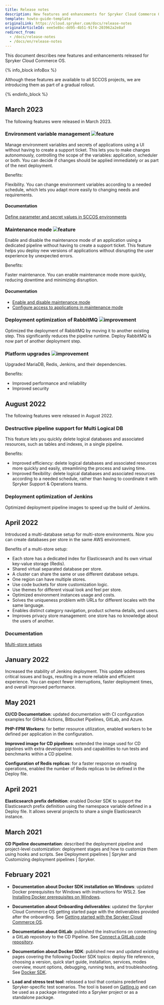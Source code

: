```yaml
---
title: Release notes
description: New features and enhancements for Spryker Cloud Commerce OS.
template: howto-guide-template
originalLink: https://cloud.spryker.com/docs/release-notes
originalArticleId: eee5e8bc-dd95-4b51-91f4-203962a2e8af
redirect_from:
  - /docs/release-notes
  - /docs/en/release-notes
---
```


This document describes new features and enhancements released for Spryker Cloud Commerce OS.

{% info_block infoBox %}

Although these features are available to all SCCOS projects, we are introducing them as part of a gradual rollout.

{% endinfo_block %}


## March 2023

The following features were released in March 2023.

### Environment variable management <span class="inline-img">![feature](https://spryker.s3.eu-central-1.amazonaws.com/docs/scos/user/intro-to-spryker/releases/release-notes/feature.png)</span>

Manage environment variables and secrets of applications using a UI without having to create a support ticket. This lets you to make changes autonomously, controlling the scope of the variables: application, scheduler or both. You can decide if changes should be applied immediately or as part of the next deployment.

Benefits:

Flexibility. You can change environment variables according to a needed schedule, which lets you adapt more easily to changing needs and requirements.

#### Documentation

[Define parameter and secret values in SCCOS environments](/docs/cloud/dev/spryker-cloud-commerce-os/define-parameter-and-secret-values-in-sccos-environments.html)


### Maintenance mode <span class="inline-img">![feature](https://spryker.s3.eu-central-1.amazonaws.com/docs/scos/user/intro-to-spryker/releases/release-notes/feature.png)</span>

Enable and disable the maintenance mode of an application using a dedicated pipeline without having to create a support ticket. This feature helps you deploy new versions of applications without disrupting the user experience by unexpected errors.

Benefits:

Faster maintenance. You can enable maintenance mode more quickly, reducing downtime and minimizing disruption.

#### Documentation

* [Enable and disable maintenance mode](/docs/cloud/dev/spryker-cloud-commerce-os/manage-maintenance-mode/enable-and-disable-maintenance-mode.html)
* [Configure access to applications in maintenance mode](/docs/cloud/dev/spryker-cloud-commerce-os/manage-maintenance-mode/configure-access-to-applications-in-maintenance-mode.html)


### Deployment optimization of RabbitMQ <span class="inline-img">![improvement](https://spryker.s3.eu-central-1.amazonaws.com/docs/scos/user/intro-to-spryker/releases/release-notes/improvement.png)</span>

Optimized the deployment of RabbitMQ by moving it to another existing step. This significantly reduces the pipeline runtime. Deploy RabbitMQ is now part of another deployment step.


### Platform upgrades <span class="inline-img">![improvement](https://spryker.s3.eu-central-1.amazonaws.com/docs/scos/user/intro-to-spryker/releases/release-notes/improvement.png)</span>

Upgraded MariaDB, Redis, Jenkins, and their dependencies.

Benefits:

* Improved performance and reliability
* Improved security


## August 2022

The following features were released in August 2022.


### Destructive pipeline support for Multi Logical DB


This feature lets you quickly delete logical databases and associated resources, such as tables and indexes, in a single pipeline.

Benefits:

* Improved efficiency: delete logical databases and associated resources more quickly and easily, streamlining the process and saving time.
* Improved flexibility: delete logical databases and associated resources according to a needed schedule, rather than having to coordinate it with Spryker Support & Operations teams.


### Deployment optimization of Jenkins

Optimized deployment pipeline images to speed up the build of Jenkins.


## April 2022

Introduced a multi-database setup for multi-store environments. Now you can create databases per store in the same AWS environment.

Benefits of a multi-store setup:
* Each store has a dedicated index for Elasticsearch and its own virtual key-value storage (Redis).
* Shared virtual separated database per store.
* A cluster can share the same or use different database setups.
* One region can have multiple stores.
* Use code buckets for store customization logic.
* Use themes for different visual look and feel per store.
* Optimized environment instances usage and costs.
* Solves the uniqueness problem with URLs for different locales with the same language.
* Enables distinct category navigation, product schema details, and users.
* Improves privacy store management: one store has no knowledge about the users of another.

### Documentation

[Multi-store setups](/docs/cloud/dev/spryker-cloud-commerce-os/multi-store-setups/multi-store-setups.html)


## January 2022

Increased the stability of Jenkins deployment. This update addresses critical issues and bugs, resulting in a more reliable and efficient experience. You can expect fewer interruptions, faster deployment times, and overall improved performance.


## May 2021

**CI/CD Documentation**: updated documentation with CI configuration examples for GitHub Actions, Bitbucket Pipelines, GitLab, and Azure.

**PHP-FPM Workers**: for better resource utilization, enabled workers to be defined per application in the configuration.

**Improved image for CD pipelines**: extended the image used for CD pipelines with extra development tools and capabilities to run tests and benchmarks within a CD pipeline.

**Configuration of Redis replicas**: for a faster response on reading operations, enabled the number of Redis replicas to be defined in the Deploy file.

## April 2021

**Elasticsearch prefix definition**: enabled Docker SDK to support the Elasticsearch prefix definition using the namespace variable defined in a Deploy file. It allows several projects to share a single Elasticsearch instance.

## March 2021

**CD Pipeline documentation**: described the deployment pipeline and project-level customization: deployment stages and how to customize them using hooks and scripts. See Deployment pipelines | Spryker and Customizing deployment pipelines | Spryker.

## February 2021

* **Documentation about Docker SDK installation on Windows**: updated Docker prerequisites for Windows with instructions for WSL2. See [Installing Docker prerequisites on Windows](/docs/scos/dev/set-up-spryker-locally/install-spryker/install-docker-prerequisites/install-docker-prerequisites-on-windows-with-wsl2.html).

* **Documentation about Onboarding deliverables**: updated the Spryker Cloud Commerce OS getting started page with the deliverables provided after the onboarding. See [Getting started with the Spryker Cloud Commerce OS](/docs/cloud/dev/spryker-cloud-commerce-os/getting-started-with-the-spryker-cloud-commerce-os.html).

* **Documentation about GitLab**: published the instructions on connecting a GitLab repository to the CD Pipeline. See [Connect a GitLab code repository](/docs/cloud/dev/spryker-cloud-commerce-os/connecting-a-code-repository.html#connect-a-gitlab-code-repository).

* **Documentation about Docker SDK**: published new and updated existing pages covering the following Docker SDK topics: deploy file reference, choosing a version, quick start guide, installation, services, modes overview, mount options, debugging, running tests, and troubleshooting. See [Docker SDK](/docs/scos/dev/the-docker-sdk/{{site.version}}/the-docker-sdk.html).

* **Load and stress test tool**: released a tool that contains predefined Spryker-specific test scenarios. The tool is based on [Gatling.io](http://gatling.io/) and can be used as a package integrated into a Spryker project or as a standalone package.
